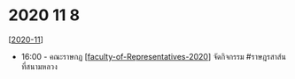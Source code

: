 # 2020 11 8

[[2020-11]]

- 16:00 - คณะราษกฏ [[faculty-of-Representatives-2020]] จัดกิจกรรม #ราษฎรสาส์น ที่สนามหลวง

[//begin]: # "Autogenerated link references for markdown compatibility"
[2020-11]: 2020-11 "2020 11"
[faculty-of-Representatives-2020]: faculty-of-Representatives-2020 "คณะราษฎร 2563"
[//end]: # "Autogenerated link references"
